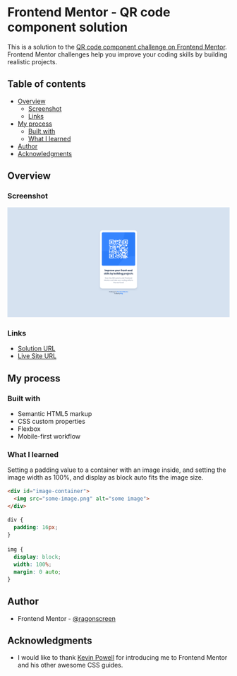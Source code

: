 # Frontend Mentor - QR code component solution

This is a solution to the [QR code component challenge on Frontend Mentor](https://www.frontendmentor.io/challenges/qr-code-component-iux_sIO_H). Frontend Mentor challenges help you improve your coding skills by building realistic projects. 

## Table of contents

- [Overview](#overview)
  - [Screenshot](#screenshot)
  - [Links](#links)
- [My process](#my-process)
  - [Built with](#built-with)
  - [What I learned](#what-i-learned)
- [Author](#author)
- [Acknowledgments](#acknowledgments)

## Overview

### Screenshot

![Site Preview](./images/site-preview.png)

### Links

- [Solution URL](https://github.com/ragonscreen/frontend_mentor-qr_code_component/tree/main)
- [Live Site URL](https://ragonscreen.github.io/frontend_mentor-qr_code_component/)

## My process

### Built with

- Semantic HTML5 markup
- CSS custom properties
- Flexbox
- Mobile-first workflow

### What I learned

Setting a padding value to a container with an image inside, and setting the image width as 100%, and display as block auto fits the image size.

```html
<div id="image-container">
  <img src="some-image.png" alt="some image">
</div>
```

```css
div {
  padding: 16px;
}

img {
  display: block;
  width: 100%;
  margin: 0 auto;
}
```

## Author

- Frontend Mentor - [@ragonscreen](https://www.frontendmentor.io/profile/ragonscreen)

## Acknowledgments

- I would like to thank [Kevin Powell](https://www.youtube.com/@KevinPowell) for introducing me to Frontend Mentor and his other awesome CSS guides.
